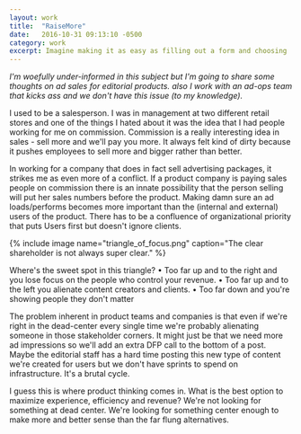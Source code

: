 ```yaml
---
layout: work
title:  "RaiseMore"
date:   2016-10-31 09:13:10 -0500
category: work
excerpt: Imagine making it as easy as filling out a form and choosing 
---
```

_I'm woefully under-informed in this subject but I'm going to share some thoughts on ad sales for editorial products. also I work with an ad-ops team that kicks ass and we don't have this issue (to my knowledge)._

I used to be a salesperson. I was in management at two different retail stores and one of the things I hated about it was the idea that I had people working for me on commission. Commission is a really interesting idea in sales - sell more and we'll pay you more. It always felt kind of dirty because it pushes employees to sell more and bigger rather than better. 

In working for a company that does in fact sell advertising packages, it strikes me as even more of a conflict. If a product company is paying sales people on commission there is an innate possibility that the person selling will put her sales numbers before the product. Making damn sure an ad loads/performs becomes more important than the (internal and external) users of the product. There has to be a confluence of organizational priority that puts Users first but doesn't ignore clients. 

{% include image name="triangle_of_focus.png" caption="The clear shareholder is not always super clear." %}

Where's the sweet spot in this triangle? 
• Too far up and to the right and you lose focus on the people who control your revenue. 
• Too far up and to the left you alienate content creators and clients. 
• Too far down and you're showing people they don't matter

The problem inherent in product teams and companies is that even if we're right in the dead-center every single time we're probably alienating someone in those stakeholder corners. It might just be that we need more ad impressions so we'll add an extra DFP call to the bottom of a post. Maybe the editorial staff has a hard time posting this new type of content we're created for users but we don't have sprints to spend on infrastructure. It's a brutal cycle. 

I guess this is where product thinking comes in. What is the best option to maximize experience, efficiency and revenue? We're not looking for something at dead center. We're looking for something center enough to make more and better sense than the far flung alternatives.
